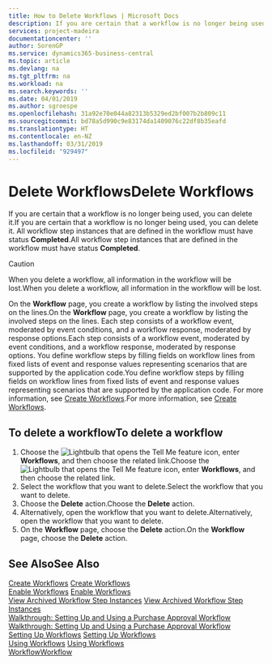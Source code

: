 ```yaml
---
title: How to Delete Workflows | Microsoft Docs
description: If you are certain that a workflow is no longer being used, you can delete it. All workflow step instances that are defined in the workflow must have status **Completed**.
services: project-madeira
documentationcenter: ''
author: SorenGP
ms.service: dynamics365-business-central
ms.topic: article
ms.devlang: na
ms.tgt_pltfrm: na
ms.workload: na
ms.search.keywords: ''
ms.date: 04/01/2019
ms.author: sgroespe
ms.openlocfilehash: 31a92e70e044a82313b5329ed2bf007b2b809c11
ms.sourcegitcommit: bd78a5d990c9e83174da1409076c22df8b35eafd
ms.translationtype: HT
ms.contentlocale: en-NZ
ms.lasthandoff: 03/31/2019
ms.locfileid: "929497"
---
```

# <a name="delete-workflows"></a><span data-ttu-id="80feb-104">Delete Workflows</span><span class="sxs-lookup"><span data-stu-id="80feb-104">Delete Workflows</span></span>
<span data-ttu-id="80feb-105">If you are certain that a workflow is no longer being used, you can delete it.</span><span class="sxs-lookup"><span data-stu-id="80feb-105">If you are certain that a workflow is no longer being used, you can delete it.</span></span> <span data-ttu-id="80feb-106">All workflow step instances that are defined in the workflow must have status **Completed**.</span><span class="sxs-lookup"><span data-stu-id="80feb-106">All workflow step instances that are defined in the workflow must have status **Completed**.</span></span>  

> [!CAUTION]  
>  <span data-ttu-id="80feb-107">When you delete a workflow, all information in the workflow will be lost.</span><span class="sxs-lookup"><span data-stu-id="80feb-107">When you delete a workflow, all information in the workflow will be lost.</span></span>  

 <span data-ttu-id="80feb-108">On the **Workflow** page, you create a workflow by listing the involved steps on the lines.</span><span class="sxs-lookup"><span data-stu-id="80feb-108">On the **Workflow** page, you create a workflow by listing the involved steps on the lines.</span></span> <span data-ttu-id="80feb-109">Each step consists of a workflow event, moderated by event conditions, and a workflow response, moderated by response options.</span><span class="sxs-lookup"><span data-stu-id="80feb-109">Each step consists of a workflow event, moderated by event conditions, and a workflow response, moderated by response options.</span></span> <span data-ttu-id="80feb-110">You define workflow steps by filling fields on workflow lines from fixed lists of event and response values representing scenarios that are supported by the application code.</span><span class="sxs-lookup"><span data-stu-id="80feb-110">You define workflow steps by filling fields on workflow lines from fixed lists of event and response values representing scenarios that are supported by the application code.</span></span> <span data-ttu-id="80feb-111">For more information, see [Create Workflows](across-how-to-create-workflows.md).</span><span class="sxs-lookup"><span data-stu-id="80feb-111">For more information, see [Create Workflows](across-how-to-create-workflows.md).</span></span>  

## <a name="to-delete-a-workflow"></a><span data-ttu-id="80feb-112">To delete a workflow</span><span class="sxs-lookup"><span data-stu-id="80feb-112">To delete a workflow</span></span>  
1.  <span data-ttu-id="80feb-113">Choose the ![Lightbulb that opens the Tell Me feature](media/ui-search/search_small.png "Tell me what you want to do") icon, enter **Workflows**, and then choose the related link.</span><span class="sxs-lookup"><span data-stu-id="80feb-113">Choose the ![Lightbulb that opens the Tell Me feature](media/ui-search/search_small.png "Tell me what you want to do") icon, enter **Workflows**, and then choose the related link.</span></span>  
2.  <span data-ttu-id="80feb-114">Select the workflow that you want to delete.</span><span class="sxs-lookup"><span data-stu-id="80feb-114">Select the workflow that you want to delete.</span></span>  
3.  <span data-ttu-id="80feb-115">Choose the **Delete** action.</span><span class="sxs-lookup"><span data-stu-id="80feb-115">Choose the **Delete** action.</span></span>  
4.  <span data-ttu-id="80feb-116">Alternatively, open the workflow that you want to delete.</span><span class="sxs-lookup"><span data-stu-id="80feb-116">Alternatively, open the workflow that you want to delete.</span></span>  
5.  <span data-ttu-id="80feb-117">On the **Workflow** page, choose the **Delete** action.</span><span class="sxs-lookup"><span data-stu-id="80feb-117">On the **Workflow** page, choose the **Delete** action.</span></span>  

## <a name="see-also"></a><span data-ttu-id="80feb-118">See Also</span><span class="sxs-lookup"><span data-stu-id="80feb-118">See Also</span></span>  
 <span data-ttu-id="80feb-119">[Create Workflows](across-how-to-create-workflows.md) </span><span class="sxs-lookup"><span data-stu-id="80feb-119">[Create Workflows](across-how-to-create-workflows.md) </span></span>  
 <span data-ttu-id="80feb-120">[Enable Workflows](across-how-to-enable-workflows.md) </span><span class="sxs-lookup"><span data-stu-id="80feb-120">[Enable Workflows](across-how-to-enable-workflows.md) </span></span>  
 <span data-ttu-id="80feb-121">[View Archived Workflow Step Instances](across-how-to-view-archived-workflow-step-instances.md) </span><span class="sxs-lookup"><span data-stu-id="80feb-121">[View Archived Workflow Step Instances](across-how-to-view-archived-workflow-step-instances.md) </span></span>  
 <span data-ttu-id="80feb-122">[Walkthrough: Setting Up and Using a Purchase Approval Workflow](walkthrough-setting-up-and-using-a-purchase-approval-workflow.md) </span><span class="sxs-lookup"><span data-stu-id="80feb-122">[Walkthrough: Setting Up and Using a Purchase Approval Workflow](walkthrough-setting-up-and-using-a-purchase-approval-workflow.md) </span></span>  
 <span data-ttu-id="80feb-123">[Setting Up Workflows](across-set-up-workflows.md) </span><span class="sxs-lookup"><span data-stu-id="80feb-123">[Setting Up Workflows](across-set-up-workflows.md) </span></span>  
 <span data-ttu-id="80feb-124">[Using Workflows](across-use-workflows.md) </span><span class="sxs-lookup"><span data-stu-id="80feb-124">[Using Workflows](across-use-workflows.md) </span></span>  
 [<span data-ttu-id="80feb-125">Workflow</span><span class="sxs-lookup"><span data-stu-id="80feb-125">Workflow</span></span>](across-workflow.md)   
